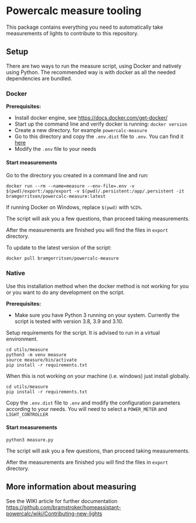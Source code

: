 # Powercalc measure tooling

This package contains everything you need to automatically take measurements of lights to contribute to this repository.

## Setup

There are two ways to run the measure script, using Docker and natively using Python.
The recommended way is with docker as all the needed dependencies are bundled.

### Docker

**Prerequisites:**
- Install docker engine, see https://docs.docker.com/get-docker/
- Start up the command line and verify docker is running: `docker version`
- Create a new directory. for example `powercalc-measure`
- Go to this directory and copy the `.env.dist` file to `.env`. You can find it [here](https://github.com/bramstroker/homeassistant-powercalc/blob/master/utils/measure/.env.dist)
- Modify the `.env` file to your needs 

#### Start measurements

Go to the directory you created in a command line and run:

`docker run --rm --name=measure --env-file=.env -v $(pwd)/export:/app/export -v $(pwd)/.persistent:/app/.persistent -it bramgerritsen/powercalc-measure:latest`

If running Docker on Windows, replace `$(pwd)` with `%CD%`.

The script will ask you a few questions, than proceed taking measurements.

After the measurements are finished you will find the files in `export` directory.

To update to the latest version of the script:

`docker pull bramgerritsen/powercalc-measure`

### Native

Use this installation method when the docker method is not working for you or you want to do any development on the script.

**Prerequisites:**
- Make sure you have Python 3 running on your system. Currently the script is tested with version 3.8, 3.9 and 3.10.

Setup requirements for the script. It is advised to run in a virtual environment.
```
cd utils/measure
python3 -m venv measure
source measure/bin/activate
pip install -r requirements.txt
```

When this is not working on your machine (i.e. windows) just install globally.
```
cd utils/measure
pip install -r requirements.txt
```

Copy the `.env.dist` file to `.env` and modify the configuration parameters according to your needs.
You will need to select a `POWER_METER` and `LIGHT_CONTROLLER`

#### Start measurements

```
python3 measure.py
```

The script will ask you a few questions, than proceed taking measurements.

After the measurements are finished you will find the files in `export` directory.

## More information about measuring

See the WIKI article for further documentation https://github.com/bramstroker/homeassistant-powercalc/wiki/Contributing-new-lights
